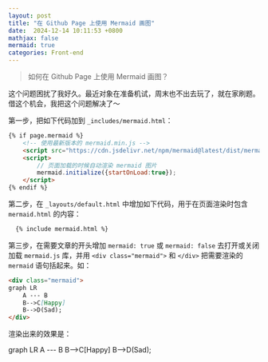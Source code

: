 ```yaml
---
layout: post
title: "在 Github Page 上使用 Mermaid 画图"
date:  2024-12-14 10:11:53 +0800
mathjax: false
mermaid: true
categories: Front-end
---
```


> 如何在 Github Page 上使用 Mermaid 画图？

这个问题困扰了我好久。最近对象在准备机试，周末也不出去玩了，就在家刷题。借这个机会，我把这个问题解决了～

第一步，把如下代码加到 `_includes/mermaid.html`：
```html
{% if page.mermaid %}
    <!-- 使用最新版本的 mermaid.min.js -->
    <script src="https://cdn.jsdelivr.net/npm/mermaid@latest/dist/mermaid.min.js"></script>
    <script>
        // 页面加载的时候自动渲染 mermaid 图片
        mermaid.initialize({startOnLoad:true});
    </script>
{% endif %}
```

第二步，在 `_layouts/default.html` 中增加如下代码，用于在页面渲染时包含 `mermaid.html` 的内容：
```html
  {% include mermaid.html %}
```

第三步，在需要文章的开头增加 `mermaid: true` 或 `mermaid: false` 去打开或关闭加载 `mermaid.js` 库，并用 `<div class="mermaid">` 和 `</div>` 把需要渲染的 `mermaid` 语句括起来。如：
```markdown
<div class="mermaid">
graph LR
    A --- B
    B-->C[Happy]
    B-->D(Sad);
</div>
```
渲染出来的效果是：

<div class="mermaid">
graph LR
    A --- B
    B-->C[Happy]
    B-->D(Sad);
</div>
